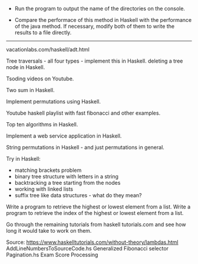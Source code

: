 * Run the program to output the name of the directories on the console.

* Compare the performace of this method in Haskell with the performance of the java method.
If necessary, modify both of them to write the results to a file directly.

----------------------------

vacationlabs.com/haskell/adt.html

Tree traversals - all four types - implement this in Haskell.
deleting a tree node in Haskell.

Tsoding videos on Youtube.

Two sum in Haskell.

Implement permutations using Haskell.

Youtube haskell playlist with fast fibonacci and other examples.

Top ten algorithms in Haskell.

Implement a web service application in Haskell.

String permutations in Haskell - and just permutations in general.

Try in Haskell:
- matching brackets problem
- binary tree structure with letters in a string
- backtracking a tree starting from the nodes
- working with linked lists
- suffix tree like data structures - what do they mean?

Write a program to retrieve the highest or lowest element from a list.
Write a program to retrieve the index of the highest or lowest element from a list.

Go through the remaining tutorials from haskell tutorials.com and see how long it would take to work on them.

Source: https://www.haskelltutorials.com/without-theory/lambdas.html
AddLineNumbersToSourceCode.hs
Generalized Fibonacci selector
Pagination.hs
Exam Score Processing

